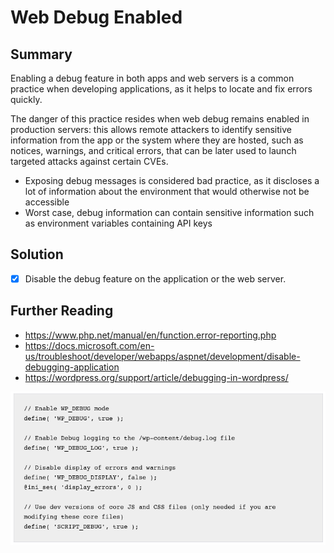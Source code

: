 # Web Debug Enabled

## Summary

Enabling a debug feature in both apps and web servers is a common practice when developing applications, as it helps to locate and fix errors quickly. 

The danger of this practice resides when web debug remains enabled in production servers: this allows remote attackers to identify sensitive information from the app or the system where they are hosted, such as notices, warnings, and critical errors, that can be later used to launch targeted attacks against certain CVEs.

- Exposing debug messages is considered bad practice, as it discloses a lot of information about the environment that would otherwise not be accessible
- Worst case, debug information can contain sensitive information such as environment variables containing API keys

## Solution

- [x] Disable the debug feature on the application or the web server.

## Further Reading

- https://www.php.net/manual/en/function.error-reporting.php 
- https://docs.microsoft.com/en-us/troubleshoot/developer/webapps/aspnet/development/disable-debugging-application 
- https://wordpress.org/support/article/debugging-in-wordpress/ 

![img](../img/webdebugenabled.jpg)